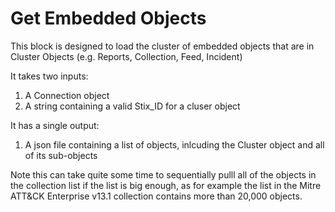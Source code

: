 # Get Embedded Objects

This block is designed to load the cluster of embedded objects that are in Cluster Objects (e.g. Reports, Collection, Feed, Incident)

It takes two inputs:
1. A Connection object
2. A string containing a valid Stix_ID for a cluser object

It has a single output:
1. A json file containing a list of objects, inlcuding the Cluster object and all of its sub-objects

Note this can take quite some time to sequentially pulll all of the objects in the collection list if the list is big enough, as for example the list in the Mitre ATT&CK Enterprise v13.1 collection contains more than 20,000 objects.